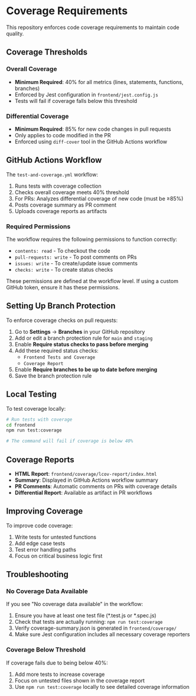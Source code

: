 # Coverage Requirements

This repository enforces code coverage requirements to maintain code quality.

## Coverage Thresholds

### Overall Coverage
- **Minimum Required**: 40% for all metrics (lines, statements, functions, branches)
- Enforced by Jest configuration in `frontend/jest.config.js`
- Tests will fail if coverage falls below this threshold

### Differential Coverage
- **Minimum Required**: 85% for new code changes in pull requests
- Only applies to code modified in the PR
- Enforced using `diff-cover` tool in the GitHub Actions workflow

## GitHub Actions Workflow

The `test-and-coverage.yml` workflow:
1. Runs tests with coverage collection
2. Checks overall coverage meets 40% threshold
3. For PRs: Analyzes differential coverage of new code (must be ≥85%)
4. Posts coverage summary as PR comment
5. Uploads coverage reports as artifacts

### Required Permissions

The workflow requires the following permissions to function correctly:
- `contents: read` - To checkout the code
- `pull-requests: write` - To post comments on PRs
- `issues: write` - To create/update issue comments
- `checks: write` - To create status checks

These permissions are defined at the workflow level. If using a custom GitHub token, ensure it has these permissions.

## Setting Up Branch Protection

To enforce coverage checks on pull requests:

1. Go to **Settings** → **Branches** in your GitHub repository
2. Add or edit a branch protection rule for `main` and `staging`
3. Enable **Require status checks to pass before merging**
4. Add these required status checks:
   - `Frontend Tests and Coverage`
   - `Coverage Report`
5. Enable **Require branches to be up to date before merging**
6. Save the branch protection rule

## Local Testing

To test coverage locally:

```bash
# Run tests with coverage
cd frontend
npm run test:coverage

# The command will fail if coverage is below 40%
```

## Coverage Reports

- **HTML Report**: `frontend/coverage/lcov-report/index.html`
- **Summary**: Displayed in GitHub Actions workflow summary
- **PR Comments**: Automatic comments on PRs with coverage details
- **Differential Report**: Available as artifact in PR workflows

## Improving Coverage

To improve code coverage:
1. Write tests for untested functions
2. Add edge case tests
3. Test error handling paths
4. Focus on critical business logic first

## Troubleshooting

### No Coverage Data Available

If you see "No coverage data available" in the workflow:
1. Ensure you have at least one test file (*.test.js or *.spec.js)
2. Check that tests are actually running: `npm run test:coverage`
3. Verify coverage-summary.json is generated in `frontend/coverage/`
4. Make sure Jest configuration includes all necessary coverage reporters

### Coverage Below Threshold

If coverage fails due to being below 40%:
1. Add more tests to increase coverage
2. Focus on untested files shown in the coverage report
3. Use `npm run test:coverage` locally to see detailed coverage information